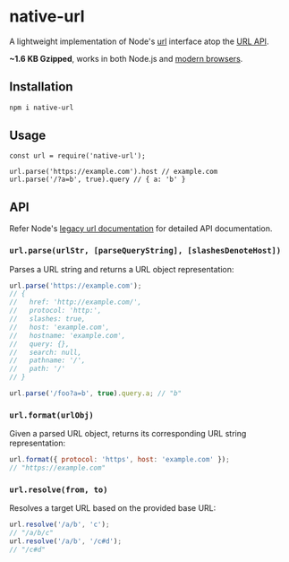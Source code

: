 # native-url

A lightweight implementation of Node's [url](http://nodejs.org/api/url.html) interface atop the [URL API](https://developer.mozilla.org/en-US/docs/Web/API/URL).

**~1.6 KB Gzipped**, works in both Node.js and [modern browsers](https://caniuse.com/#feat=mdn-api_url).

## Installation

```sh
npm i native-url
```

## Usage

```
const url = require('native-url');

url.parse('https://example.com').host // example.com
url.parse('/?a=b', true).query // { a: 'b' }
```

## API

Refer Node's [legacy url documentation](https://nodejs.org/api/url.html#url_legacy_url_api) for detailed API documentation.

### `url.parse(urlStr, [parseQueryString], [slashesDenoteHost])`

Parses a URL string and returns a URL object representation:

```js
url.parse('https://example.com');
// {
//   href: 'http://example.com/',
//   protocol: 'http:',
//   slashes: true,
//   host: 'example.com',
//   hostname: 'example.com',
//   query: {},
//   search: null,
//   pathname: '/',
//   path: '/'
// }

url.parse('/foo?a=b', true).query.a; // "b"
```

### `url.format(urlObj)`

Given a parsed URL object, returns its corresponding URL string representation:

```js
url.format({ protocol: 'https', host: 'example.com' });
// "https://example.com"
```

### `url.resolve(from, to)`

Resolves a target URL based on the provided base URL:

```js
url.resolve('/a/b', 'c');
// "/a/b/c"
url.resolve('/a/b', '/c#d');
// "/c#d"
```
